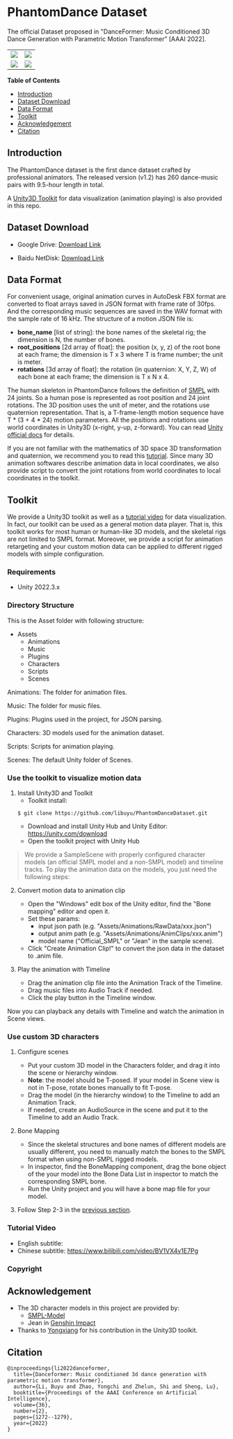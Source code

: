 # PhantomDance Dataset

The official Dataset proposed in "DanceFormer: Music Conditioned 3D Dance Generation with Parametric Motion Transformer” [AAAI 2022]. 

<table class="center">
<tr>
  <td><img src="https://raw.githubusercontent.com/libuyu/libuyu.github.io/master/files/Chinese1.gif"></td>
  <td><img src="https://raw.githubusercontent.com/libuyu/libuyu.github.io/master/files/Otaku1.gif"></td>
</tr>
<tr>
  <td><img src="https://raw.githubusercontent.com/libuyu/libuyu.github.io/master/files/Jazz1.gif"></td>
  <td><img src="https://raw.githubusercontent.com/libuyu/libuyu.github.io/master/files/Hiphop1.gif"></td>
</tr>
</table>

**Table of Contents**
- [Introduction](#introduction)
- [Dataset Download](#dataset-download)
- [Data Format](#data-format)
- [Toolkit](#toolkit)
- [Acknowledgement](#acknowledgement)
- [Citation](#citation)

## Introduction
The PhantomDance dataset is the first dance dataset crafted by professional animators. The released version (v1.2) has 260 dance-music pairs with 9.5-hour length in total.

A [Unity3D Toolkit](#toolkit) for data visualization (animation playing) is also provided in this repo.

## Dataset Download

- Google Drive: [Download Link](https://drive.google.com/file/d/1cDLsniPSXDSkuXPXosf6A8ybglz6adH8/view?usp=sharing)

- Baidu NetDisk: [Download Link](https://pan.baidu.com/s/1eXRlvSQkJn7-fhLHnzEVPQ?pwd=44d2)


## Data Format
For convenient usage, original animation curves in AutoDesk FBX format are converted to float arrays saved in JSON format with frame rate of 30fps. And the corresponding music sequences are saved in the WAV format with the sample rate of 16 kHz. The structure of a motion JSON file is:
- **bone_name** [list of string]: the bone names of the skeletal rig; the dimension is N, the number of bones.
- **root_positions** [2d array of float]: the position (x, y, z) of the root bone at each frame; the dimension is T x 3 where T is frame number; the unit is meter.
- **rotations** [3d array of float]: the rotation (in quaternion: X, Y, Z, W) of each bone at each frame; the dimension is T x N x 4.

The human skeleton in PhantomDance follows the definition of [SMPL](https://smpl.is.tue.mpg.de/) with 24 joints. So a human pose is represented as root position and 24 joint rotations. The 3D position uses the unit of meter, and the rotations use quaternion representation. That is, a T-frame-length motion sequence have T * (3 + 4 * 24) motion parameters. All the positions and rotations use world coordinates in Unity3D (x-right, y-up, z-forward). You can read [Unity official docs](https://docs.unity3d.com/Manual/QuaternionAndEulerRotationsInUnity.html) for details.

If you are not familiar with the mathematics of 3D space 3D transformation and quaternion, we recommend you to read this [tutorial](http://web.mit.edu/2.998/www/QuaternionReport1.pdf). Since many 3D animation softwares describe animation data in local coordinates, we also provide script to convert the joint rotations from world coordinates to local coordinates in the toolkit.


## Toolkit

We provide a Unity3D toolkit as well as a [tutorial video](#tutorial-video) for data visualization. In fact, our toolkit can be used as a general motion data player. That is, this toolkit works for most human or human-like 3D models, and the skeletal rigs are not limited to SMPL format. Moreover, we provide a script for animation retargeting and your custom motion data can be applied to different rigged models with simple configuration.

### Requirements
- Unity 2022.3.x

### Directory Structure

This is the Asset folder with following structure:

- Assets
  - Animations
  - Music
  - Plugins
  - Characters
  - Scripts
  - Scenes

Animations: The folder for animation files.

Music: The folder for music files.

Plugins: Plugins used in the project, for JSON parsing.

Characters: 3D models used for the animation dataset.

Scripts: Scripts for animation playing.

Scenes: The default Unity folder of Scenes.

### Use the toolkit to visualize motion data

1. Install Unity3D and Toolkit
   - Toolkit install: 
   ```
   $ git clone https://github.com/libuyu/PhantomDanceDataset.git
   ```
   - Download and install Unity Hub and Unity Editor: https://unity.com/download
   - Open the toolkit project with Unity Hub

> We provide a SampleScene with properly configured character models (an official SMPL model and a non-SMPL model) and timeline tracks. To play the animation data on the models, you just need the following steps:

2. Convert motion data to animation clip
   - Open the "Windows" edit box of the Unity editor, find the "Bone mapping" editor and open it.
   - Set these params: 
      - input json path (e.g. "Assets/Animations/RawData/xxx.json")
      - output anim path (e.g. "Assets/Animations/AnimClips/xxx.anim")
      - model name ("Official_SMPL" or "Jean" in the sample scene).
   - Click "Create Animation Clip!" to convert the json data in the dataset to .anim file.

3. Play the animation with Timeline
   - Drag the animation clip file into the Animation Track of the Timeline.
   - Drag music files into Audio Track if needed.
   - Click the play button in the Timeline window.

Now you can playback any details with Timeline and watch the animation in Scene views.


### Use custom 3D characters
1. Configure scenes
   - Put your custom 3D model in the Characters folder, and drag it into the scene or hierarchy window.
   - **Note**: the model should be T-posed. If your model in Scene view is not in T-pose, rotate bones manually to fit T-pose.
   - Drag the model (in the hierarchy window) to the Timeline to add an Animation Track.
   - If needed, create an AudioSource in the scene and put it to the Timeline to add an Audio Track.

2. Bone Mapping
   - Since the skeletal structures and bone names of different models are usually different, you need to manually match the bones to the SMPL format when using non-SMPL rigged models.
   - In inspector, find the BoneMapping component, drag the bone object of the your model into the Bone Data List in inspector to match the corresponding SMPL bone.
   - Run the Unity project and you will have a bone map file for your model.

3. Follow Step 2-3 in the [previous section](#use-the-toolkit-to-visualize-motion-data).



### Tutorial Video

- English subtitle:  
- Chinese subtitle: https://www.bilibili.com/video/BV1VX4y1E7Pg

### Copyright


## Acknowledgement
- The 3D character models in this project are provided by:
   - [SMPL-Model](https://smpl.is.tue.mpg.de/)
   - Jean in [Genshin Impact](https://genshin.hoyoverse.com/)
- Thanks to [Yongxiang](https://github.com/Qedsama) for his contribution in the Unity3D toolkit.

## Citation
```
@inproceedings{li2022danceformer,
  title={Danceformer: Music conditioned 3d dance generation with parametric motion transformer},
  author={Li, Buyu and Zhao, Yongchi and Zhelun, Shi and Sheng, Lu},
  booktitle={Proceedings of the AAAI Conference on Artificial Intelligence},
  volume={36},
  number={2},
  pages={1272--1279},
  year={2022}
}
```
